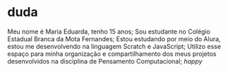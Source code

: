# duda
Meu nome é Maria Eduarda, tenho 15 anos;
Sou estudante no Colégio Estadual Branca da Mota Fernandes;
Estou estudando por meio do Alura, estou me desenvolvendo na linguagem Scratch e JavaScript;
Utilizo esse espaço para minha organização e compartilhamento dos meus projetos desenvolvidos na disciplina de Pensamento Computacional;
_happy_ 
